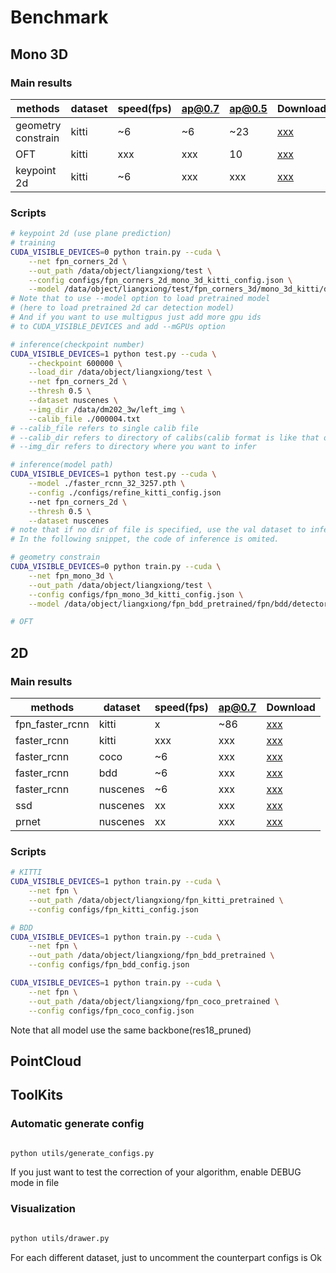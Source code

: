 # Benchmark

## Mono 3D

### Main results

| methods           |   dataset | speed(fps) |    ap@0.7   |     ap@0.5    | Download |
|-------------------|----------|-------------------|----------|----------|-----------|
| geometry constrain | kitti   | ~6        |    ~6        |    ~23 |   [xxx]()     |
| OFT  |  kitti  |  xxx   |   xxx    |   10    |   [xxx]()     |
| keypoint 2d  | kitti |  ~6    |    xxx       |    xxx         |   [xxx]()     |


### Scripts
```bash
# keypoint 2d (use plane prediction)
# training
CUDA_VISIBLE_DEVICES=0 python train.py --cuda \
    --net fpn_corners_2d \
    --out_path /data/object/liangxiong/test \
    --config configs/fpn_corners_2d_mono_3d_kitti_config.json \
    --model /data/object/liangxiong/test/fpn_corners_3d/mono_3d_kitti/detector_600000.pth
# Note that to use --model option to load pretrained model
# (here to load pretrained 2d car detection model)
# And if you want to use multigpus just add more gpu ids
# to CUDA_VISIBLE_DEVICES and add --mGPUs option

# inference(checkpoint number)
CUDA_VISIBLE_DEVICES=1 python test.py --cuda \
    --checkpoint 600000 \
    --load_dir /data/object/liangxiong/test \
    --net fpn_corners_2d \
    --thresh 0.5 \
    --dataset nuscenes \
    --img_dir /data/dm202_3w/left_img \
    --calib_file ./000004.txt
# --calib_file refers to single calib file
# --calib_dir refers to directory of calibs(calib format is like that of kitti)
# --img_dir refers to directory where you want to infer

# inference(model path)
CUDA_VISIBLE_DEVICES=1 python test.py --cuda \
    --model ./faster_rcnn_32_3257.pth \
    --config ./configs/refine_kitti_config.json
    --net fpn_corners_2d \
    --thresh 0.5 \
    --dataset nuscenes
# note that if no dir of file is specified, use the val dataset to infer
# In the following snippet, the code of inference is omited.
```


```bash
# geometry constrain
CUDA_VISIBLE_DEVICES=0 python train.py --cuda \
    --net fpn_mono_3d \
    --out_path /data/object/liangxiong/test \
    --config configs/fpn_mono_3d_kitti_config.json \
    --model /data/object/liangxiong/fpn_bdd_pretrained/fpn/bdd/detector_300000.pth
```

```bash
# OFT

```




## 2D

### Main results
| methods           |   dataset | speed(fps) |    ap@0.7   | Download |
|-------------------|----------|-------------------|----------|-------|
| fpn_faster_rcnn | kitti   | x        |    ~86        | [xxx]()  |
| faster_rcnn  |  kitti  |  xxx   |   xxx    | [xxx]()  |
| faster_rcnn | coco |  ~6    |    xxx       | [xxx]()  |
| faster_rcnn | bdd |  ~6    |    xxx       | [xxx]()  |
| faster_rcnn | nuscenes |  ~6    |    xxx       | [xxx]()  |
| ssd | nuscenes |  xx    |    xxx       | [xxx]()  |
| prnet | nuscenes |  xx    |    xxx       | [xxx]()  |

### Scripts

```bash
# KITTI
CUDA_VISIBLE_DEVICES=1 python train.py --cuda \
    --net fpn \
    --out_path /data/object/liangxiong/fpn_kitti_pretrained \
    --config configs/fpn_kitti_config.json
```


```bash
# BDD
CUDA_VISIBLE_DEVICES=1 python train.py --cuda \
    --net fpn \
    --out_path /data/object/liangxiong/fpn_bdd_pretrained \
    --config configs/fpn_bdd_config.json

```

```bash
CUDA_VISIBLE_DEVICES=1 python train.py --cuda \
    --net fpn \
    --out_path /data/object/liangxiong/fpn_coco_pretrained \
    --config configs/fpn_coco_config.json
```


Note that all model use the same backbone(res18_pruned)


## PointCloud







## ToolKits

### Automatic generate config

```bash

python utils/generate_configs.py

```
If you just want to test the correction of your algorithm, enable DEBUG mode in file


### Visualization

```bash

python utils/drawer.py

```
For each different dataset, just to uncomment the counterpart configs is Ok








